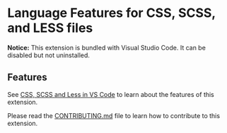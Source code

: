 # Language Features for CSS, SCSS, and LESS files

**Notice:** This extension is bundled with Visual Studio Code. It can be disabled but not uninstalled.

## Features

See [CSS, SCSS and Less in VS Code](https://code.visualstudio.com/docs/languages/css) to learn about the features of this extension.

Please read the [CONTRIBUTING.md](https://github.com/Microsoft/vscode/blob/master/extensions/css-language-features/CONTRIBUTING.md) file to learn how to contribute to this extension.